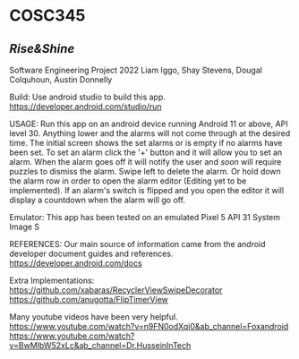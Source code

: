# COSC345

## *Rise&Shine*
Software Engineering Project 2022
Liam Iggo, Shay Stevens, Dougal Colquhoun, Austin Donnelly

Build:
Use android studio to build this app. 
https://developer.android.com/studio/run

USAGE:
Run this app on an android device running Android 11 or above, API level 30. Anything lower and the alarms will not come through at the desired time.
The initial screen shows the set alarms or is empty if no alarms have been set. To set an alarm click the '+' button and it will allow you to set an alarm.
When the alarm goes off it will notify the user and *soon* will require puzzles to dismiss the alarm. Swipe left to delete the alarm. Or hold down
the alarm row in order to open the alarm editor (Editing yet to be implemented). If an alarm's switch is flipped and you open the editor it will
display a countdown when the alarm will go off.

Emulator:
This app has been tested on an emulated Pixel 5 API 31 System Image S

REFERENCES:
Our main source of information came from the android developer document guides and references. 
https://developer.android.com/docs

Extra Implementations:
https://github.com/xabaras/RecyclerViewSwipeDecorator
https://github.com/anugotta/FlipTimerView

Many youtube videos have been very helpful.
https://www.youtube.com/watch?v=n9FN0odXqi0&ab_channel=Foxandroid
https://www.youtube.com/watch?v=BwMIbW52xLc&ab_channel=Dr.HusseinInTech